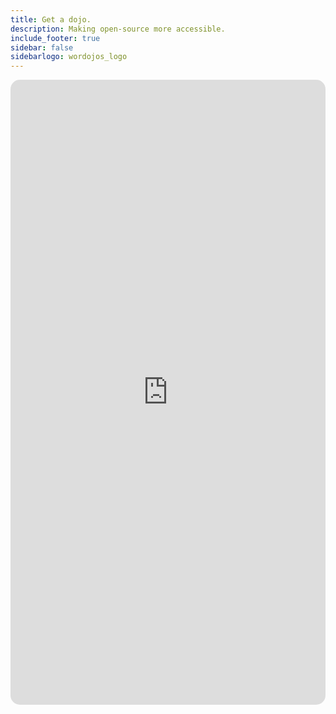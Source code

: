 ```yaml
---
title: Get a dojo.
description: Making open-source more accessible.
include_footer: true
sidebar: false
sidebarlogo: wordojos_logo
---
```

<iframe src="https://workmates.live/marketplace" style="width: 100%;height: 1000px;overflow: hidden;border: none; border-radius: 15px;" align="middle"></iframe>